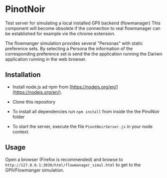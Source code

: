 # PinotNoir

Test server for simulating a local installed GPII backend (flowmanager)
This component will become obsolete if the connection to real flowmanager can be established 
for example vie the chrome extension. 

The flowmanger simulation provides several "Personas" with static preference sets. 
By selecting a Persona the information of the corresponding preference set is send the the application running the 
Dariwn application running in the web browser.

## Installation
 
* Install node.js ad npm from [https://nodejs.org/en/](https://nodejs.org/en/).

* Clone this repository 

* To install all dependencies run `npm install` from inside the the PinoNoir folder 

* To start the server, execute the file `PinotNoirServer.js` in your node context.

## Usage
Open a browser (Firefox is recommended) and browse to `http://127.0.0.1:3030/html/flowmanager_simul.html`
to get to the GPII/Flowmanger simulation. 


